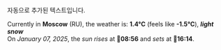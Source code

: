 
자동으로 추가된 텍스트입니다.

<!--START_SECTION:weather:moscow-->
Currently in **Moscow** (RU), the weather is: **1.4°C** (feels like **-1.5°C**), ***light snow***<br/>
On *January 07, 2025*, the *sun rises* at 🌅**08:56** and *sets* at 🌇**16:14**.
<!--END_SECTION:weather-->
